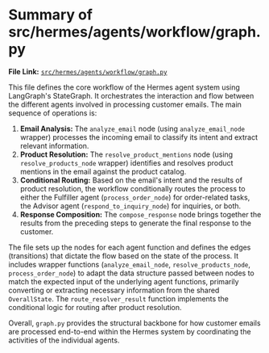 # Summary of src/hermes/agents/workflow/graph.py

**File Link:** [`src/hermes/agents/workflow/graph.py`](/src/hermes/agents/workflow/graph.py)

This file defines the core workflow of the Hermes agent system using LangGraph's StateGraph. It orchestrates the interaction and flow between the different agents involved in processing customer emails. The main sequence of operations is:

1.  **Email Analysis:** The `analyze_email` node (using `analyze_email_node` wrapper) processes the incoming email to classify its intent and extract relevant information.
2.  **Product Resolution:** The `resolve_product_mentions` node (using `resolve_products_node` wrapper) identifies and resolves product mentions in the email against the product catalog.
3.  **Conditional Routing:** Based on the email's intent and the results of product resolution, the workflow conditionally routes the process to either the Fulfiller agent (`process_order_node`) for order-related tasks, the Advisor agent (`respond_to_inquiry_node`) for inquiries, or both.
4.  **Response Composition:** The `compose_response` node brings together the results from the preceding steps to generate the final response to the customer.

The file sets up the nodes for each agent function and defines the edges (transitions) that dictate the flow based on the state of the process. It includes wrapper functions (`analyze_email_node`, `resolve_products_node`, `process_order_node`) to adapt the data structure passed between nodes to match the expected input of the underlying agent functions, primarily converting or extracting necessary information from the shared `OverallState`. The `route_resolver_result` function implements the conditional logic for routing after product resolution.

Overall, `graph.py` provides the structural backbone for how customer emails are processed end-to-end within the Hermes system by coordinating the activities of the individual agents. 